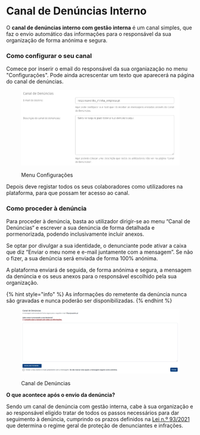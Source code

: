 # Canal de Denúncias Interno

O **canal de denúncias interno com gestão interna** é um canal simples, que faz o envio automático das informações para o responsável da sua organização de forma anónima e segura.

### Como configurar o seu canal

Comece por inserir o email do responsável da sua organiazação no menu "Configurações". Pode ainda acrescentar um texto que aparecerá na página do canal de denúncias.

<figure><img src="../../.gitbook/assets/denuncia1.jpg" alt=""><figcaption><p>Menu Configurações</p></figcaption></figure>

Depois deve registar todos os seus colaboradores como utilizadores na plataforma, para que possam ter acesso ao canal.

### Como proceder à denúncia

Para proceder à denúncia, basta ao utilizador dirigir-se ao menu “Canal de Denúncias“ e escrever a sua denúncia de forma detalhada e pormenorizada, podendo inclusivamente incluir anexos.

Se optar por divulgar a sua identidade, o denunciante pode ativar a caixa que diz “Enviar o meu nome e e-mail juntamente com a mensagem”. Se não o fizer, a sua denúncia será enviada de forma 100% anónima.

A plataforma enviará de seguida, de forma anónima e segura, a mensagem da denúncia e os seus anexos para o responsável escolhido pela sua organização.

{% hint style="info" %}
As informações do remetente da denúncia nunca são gravadas e nunca poderão ser disponibilizadas.
{% endhint %}

<figure><img src="../../.gitbook/assets/e.jpg" alt=""><figcaption><p>Canal de Denúncias</p></figcaption></figure>

**O que acontece após o envio da denúncia?**

Sendo um canal de denúncia com gestão interna, cabe à sua organização e ao responsável eligido tratar de todos os passos necessários para dar seguimento à denúncia, cumprindo os prazos definidos na [Lei n.º 93/2021](https://dre.pt/dre/detalhe/lei/93-2021-176147929?\_ts=1664361159196) que determina o regime geral de proteção de denunciantes e infrações.

